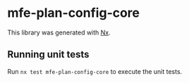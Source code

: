 # mfe-plan-config-core

This library was generated with [Nx](https://nx.dev).

## Running unit tests

Run `nx test mfe-plan-config-core` to execute the unit tests.
